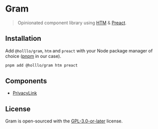 # Gram

> Opinionated component library using [HTM] & [Preact].

[HTM]: https://github.com/developit/htm
[Preact]: https://preactjs.com/

## Installation

Add `@holllo/gram`, `htm` and `preact` with your Node package manager of choice ([pnpm] in our case).

[pnpm]: https://pnpm.io

```sh
pnpm add @holllo/gram htm preact
```

## Components

* [PrivacyLink](source/links/privacy-link.ts)

## License

Gram is open-sourced with the [GPL-3.0-or-later] license.

[GPL-3.0-or-later]: https://github.com/Holllo/gram/blob/main/LICENSE
